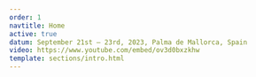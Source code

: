 ```yaml
---
order: 1
navtitle: Home
active: true
datum: September 21st – 23rd, 2023, Palma de Mallorca, Spain
video: https://www.youtube.com/embed/ov3d0bxzkhw
template: sections/intro.html
---
```

